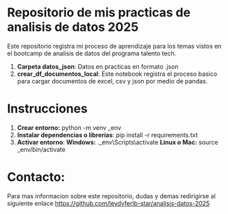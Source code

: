 # Repositorio de mis practicas de analisis de datos 2025
Este repositorio registra mi proceso de aprendizaje para los temas vistos en el bootcamp de analisis de datos del programa talento tech.
1. **Carpeta datos_json**: Datos en practicas en
formato .json
2. **crear_df_documentos_local**: Este notebook
registra el proceso basico para cargar documentos de excel, csv y json por medio de pandas.

# Instrucciones

1. **Crear entorno:** python -m venv _env
2. **Instalar dependencias o librerías**: pip install -r requirements.txt
3. **Activar entorno**:
   **Windows:** .\_env\Scripts\activate
   **Linux o Mac:** source _env/bin/activate

# Contacto:

Para mas informacion sobre este repositorio, dudas y demas redirigirse al siguiente enlace
https://github.com/leydyferlb-star/analisis-datos-2025
